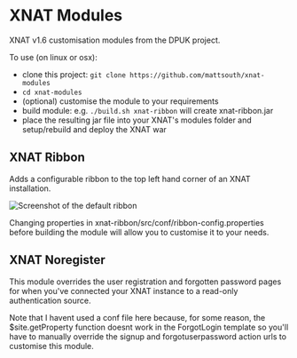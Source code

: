 # XNAT Modules

XNAT v1.6 customisation modules from the DPUK project.

To use (on linux or osx):
 - clone this project: ``git clone https://github.com/mattsouth/xnat-modules``
 - ``cd xnat-modules``
 - (optional) customise the module to your requirements
 - build module: e.g. ``./build.sh xnat-ribbon`` will create xnat-ribbon.jar
 - place the resulting jar file into your XNAT's modules folder and setup/rebuild and deploy the XNAT war

## XNAT Ribbon

Adds a configurable ribbon to the top left hand corner of an XNAT installation.

![Screenshot of the default ribbon](https://mattsouth.github.io/xnat-modules/screenshot0.png)

Changing properties in xnat-ribbon/src/conf/ribbon-config.properties before
building the module will allow you to customise it to your needs.

## XNAT Noregister

This module overrides the user registration and forgotten password pages for when
you've connected your XNAT instance to a read-only authentication source.

Note that I havent used a conf file here because, for some
reason, the $site.getProperty function doesnt work in the ForgotLogin template
so you'll have to manually override the signup and forgotuserpassword action
urls to customise this module.
